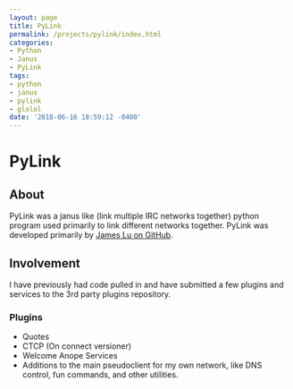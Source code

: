 ```yaml
---
layout: page
title: PyLink
permalink: /projects/pylink/index.html
categories:
- Python
- Janus
- PyLink
tags:
- python
- janus
- pylink
- glolol
date: '2018-06-16 18:59:12 -0400'
---
```

# PyLink

## About
PyLink was a janus like (link multiple IRC networks together) python program used primarily to link different networks together. PyLink was developed primarily by [James Lu on GitHub](https://github.com/jlu5).

## Involvement

I have previously had code pulled in and have submitted a few plugins and services to the 3rd party plugins repository.

### Plugins

* Quotes
* CTCP (On connect versioner)
* Welcome Anope Services
* Additions to the main pseudoclient for my own network, like DNS control, fun commands, and other utilities.
